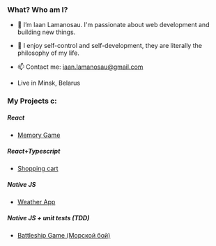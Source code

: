### What? Who am I?
- 👋 I’m Iaan Lamanosau. I'm passionate about web development and building new things.
- 🧠 I enjoy self-control and self-development, they are literally the philosophy of my life.
- 📫 Contact me: iaan.lamanosau@gmail.com

- Live in Minsk, Belarus

### My Projects c:
##### React
- [Memory Game](https://github.com/twentysixhugs/Memory-Cards-Game)

##### React+Typescript
- [Shopping cart](https://github.com/twentysixhugs/shopping-cart)

##### Native JS
- [Weather App](https://github.com/twentysixhugs/Weather-app)

##### Native JS + unit tests (TDD)
- [Battleship Game (Морской бой)](https://github.com/twentysixhugs/Battleship)
